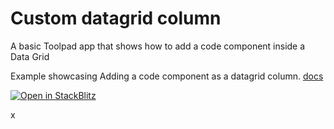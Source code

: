 # Custom datagrid column

<p class="description">A basic Toolpad app that shows how to add a code component inside a Data Grid</p>

Example showcasing Adding a code component as a datagrid column. [docs](https://mui.com/toolpad/building-ui/data-grid-component/#configuring-columns)

[![Open in StackBlitz](https://developer.stackblitz.com/img/open_in_stackblitz.svg)](https://stackblitz.com/fork/github/mui/mui-toolpad/tree/master/examples/custom-datagrid-column)

x